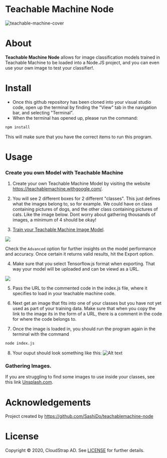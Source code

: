 # Teachable Machine Node

![teachable-machine-cover](https://media-blog.sashido.io/content/images/2020/09/teachable-machine-cover.png)

# About

**Teachable Machine Node** allows for  image classification models trained in Teachable Machine to be loaded into a Node.JS project, and you can even use your own image to test your classifier!.


# Install

- Once this github repository has been cloned into your visual studio code, open up the terminal by finding the "View" tab in the navigation bar, and selecting "Terminal".
- When the terminal has opened up, please run the command: 

```sh
npm install 
```
This will make sure that you have the correct items to run this program. 

# Usage

### Create you own Model with Teachable Machine

1. Create your own Teachable Machine Model by visiting the website https://teachablemachine.withgoogle.com/.

2. You will see 2 different boxes for 2 different "classes". This just defines what the images belong to, so for example. We could have on class containing pictures of dogs, and the other class containing pictures of cats. Like the image below. Dont worry about gathering thousands of images, a minimum of 4 should be okay!

3. [Train your Teachable Machine Image Model](https://teachablemachine.withgoogle.com/train?action=onboardOpen&id=CO67EQ0ZWgA).

![](https://media-blog.sashido.io/content/images/2020/09/tm_export_model.png)

Check the `Advanced` option for further insights on the model performance and accuracy. Once certain it returns valid results, hit the Export option.

4. Make sure that you select Tensorflow.js format when exporting. That way your model will be uploaded and can be viewd as a URL.

![  ](https://media-blog.sashido.io/content/images/2020/08/export_tendorflow.js.png)

5. Pass the URL to the commented code in the index.js file, where it specifies to load in your teachable machine code. 

6. Next get an image that fits into one of your classes but you have not yet used as part of your training data. Make sure that when you copy the link to the image its in the form of a URL, there is a comment in the code for where the code belongs to.

7. Once the image is loaded in, you should run the program again in the terminal with the command 
```sh
node index.js
```

8. Your ouput should look something like this:
![Alt text](images/resultOutput.png?raw=true "Classifier Output")

### Gathering Images.

If you are struggling to find some images to use inside your classes, see this link [Unsplash.com](https://unsplash.com/).


# Acknowledgements

Project created by https://github.com/SashiDo/teachablemachine-node

# License

Copyright © 2020, CloudStrap AD. See [LICENSE](https://github.com/SashiDo/teachablemachine-node/blob/master/LICENSE) for further details.
